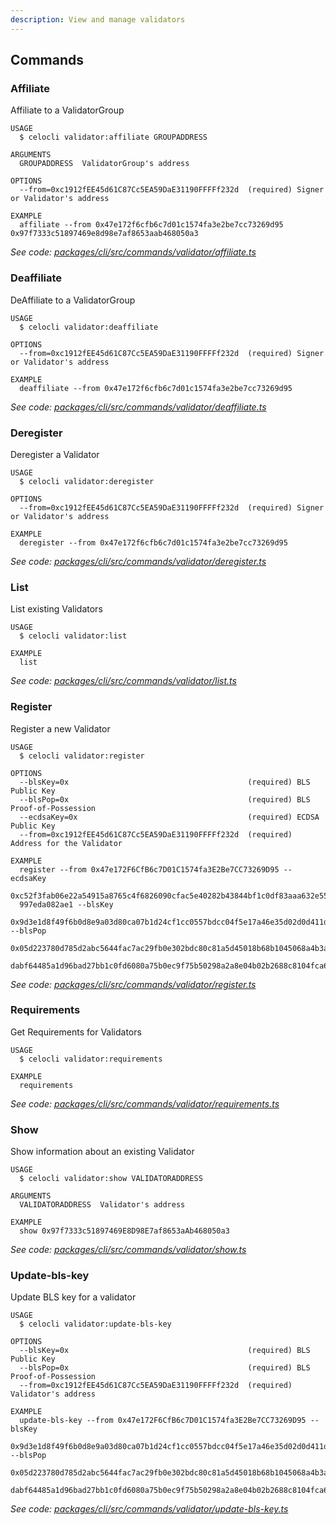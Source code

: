 ```yaml
---
description: View and manage validators
---
```


## Commands

### Affiliate

Affiliate to a ValidatorGroup

```
USAGE
  $ celocli validator:affiliate GROUPADDRESS

ARGUMENTS
  GROUPADDRESS  ValidatorGroup's address

OPTIONS
  --from=0xc1912fEE45d61C87Cc5EA59DaE31190FFFFf232d  (required) Signer or Validator's address

EXAMPLE
  affiliate --from 0x47e172f6cfb6c7d01c1574fa3e2be7cc73269d95 0x97f7333c51897469e8d98e7af8653aab468050a3
```

_See code: [packages/cli/src/commands/validator/affiliate.ts](https://github.com/celo-org/celo-monorepo/tree/master/packages/cli/src/commands/validator/affiliate.ts)_

### Deaffiliate

DeAffiliate to a ValidatorGroup

```
USAGE
  $ celocli validator:deaffiliate

OPTIONS
  --from=0xc1912fEE45d61C87Cc5EA59DaE31190FFFFf232d  (required) Signer or Validator's address

EXAMPLE
  deaffiliate --from 0x47e172f6cfb6c7d01c1574fa3e2be7cc73269d95
```

_See code: [packages/cli/src/commands/validator/deaffiliate.ts](https://github.com/celo-org/celo-monorepo/tree/master/packages/cli/src/commands/validator/deaffiliate.ts)_

### Deregister

Deregister a Validator

```
USAGE
  $ celocli validator:deregister

OPTIONS
  --from=0xc1912fEE45d61C87Cc5EA59DaE31190FFFFf232d  (required) Signer or Validator's address

EXAMPLE
  deregister --from 0x47e172f6cfb6c7d01c1574fa3e2be7cc73269d95
```

_See code: [packages/cli/src/commands/validator/deregister.ts](https://github.com/celo-org/celo-monorepo/tree/master/packages/cli/src/commands/validator/deregister.ts)_

### List

List existing Validators

```
USAGE
  $ celocli validator:list

EXAMPLE
  list
```

_See code: [packages/cli/src/commands/validator/list.ts](https://github.com/celo-org/celo-monorepo/tree/master/packages/cli/src/commands/validator/list.ts)_

### Register

Register a new Validator

```
USAGE
  $ celocli validator:register

OPTIONS
  --blsKey=0x                                        (required) BLS Public Key
  --blsPop=0x                                        (required) BLS Proof-of-Possession
  --ecdsaKey=0x                                      (required) ECDSA Public Key
  --from=0xc1912fEE45d61C87Cc5EA59DaE31190FFFFf232d  (required) Address for the Validator

EXAMPLE
  register --from 0x47e172F6CfB6c7D01C1574fa3E2Be7CC73269D95 --ecdsaKey
  0xc52f3fab06e22a54915a8765c4f6826090cfac5e40282b43844bf1c0df83aaa632e55b67869758f2291d1aabe0ebecc7cbf4236aaa45e3e0cfbf
  997eda082ae1 --blsKey
  0x9d3e1d8f49f6b0d8e9a03d80ca07b1d24cf1cc0557bdcc04f5e17a46e35d02d0d411d956dbd5d2d2464eebd7b74ae300 --blsPop
  0x05d223780d785d2abc5644fac7ac29fb0e302bdc80c81a5d45018b68b1045068a4b3a4861c93037685fd0d252d7405011220a66a6257562d0c26
  dabf64485a1d96bad27bb1c0fd6080a75b0ec9f75b50298a2a8e04b02b2688c8104fca61fb00
```

_See code: [packages/cli/src/commands/validator/register.ts](https://github.com/celo-org/celo-monorepo/tree/master/packages/cli/src/commands/validator/register.ts)_

### Requirements

Get Requirements for Validators

```
USAGE
  $ celocli validator:requirements

EXAMPLE
  requirements
```

_See code: [packages/cli/src/commands/validator/requirements.ts](https://github.com/celo-org/celo-monorepo/tree/master/packages/cli/src/commands/validator/requirements.ts)_

### Show

Show information about an existing Validator

```
USAGE
  $ celocli validator:show VALIDATORADDRESS

ARGUMENTS
  VALIDATORADDRESS  Validator's address

EXAMPLE
  show 0x97f7333c51897469E8D98E7af8653aAb468050a3
```

_See code: [packages/cli/src/commands/validator/show.ts](https://github.com/celo-org/celo-monorepo/tree/master/packages/cli/src/commands/validator/show.ts)_

### Update-bls-key

Update BLS key for a validator

```
USAGE
  $ celocli validator:update-bls-key

OPTIONS
  --blsKey=0x                                        (required) BLS Public Key
  --blsPop=0x                                        (required) BLS Proof-of-Possession
  --from=0xc1912fEE45d61C87Cc5EA59DaE31190FFFFf232d  (required) Validator's address

EXAMPLE
  update-bls-key --from 0x47e172F6CfB6c7D01C1574fa3E2Be7CC73269D95 --blsKey
  0x9d3e1d8f49f6b0d8e9a03d80ca07b1d24cf1cc0557bdcc04f5e17a46e35d02d0d411d956dbd5d2d2464eebd7b74ae300 --blsPop
  0x05d223780d785d2abc5644fac7ac29fb0e302bdc80c81a5d45018b68b1045068a4b3a4861c93037685fd0d252d7405011220a66a6257562d0c26
  dabf64485a1d96bad27bb1c0fd6080a75b0ec9f75b50298a2a8e04b02b2688c8104fca61fb00
```

_See code: [packages/cli/src/commands/validator/update-bls-key.ts](https://github.com/celo-org/celo-monorepo/tree/master/packages/cli/src/commands/validator/update-bls-key.ts)_
